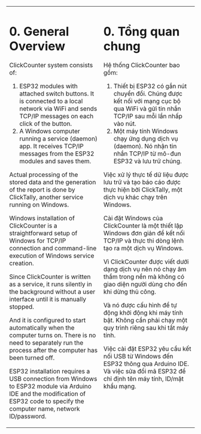 <table>
<tr>
<td valign="top" width="50%">

# 0. General Overview

ClickCounter system consists of:

1. ESP32 modules with attached switch buttons. It is connected to a local network via WiFi and sends TCP/IP messages on each click of the button.
2. A Windows computer running a service (daemon) app. It receives TCP/IP messages from the ESP32 modules and saves them.

Actual processing of the stored data and the generation of the report is done by ClickTally, another service running on Windows.

Windows installation of ClickCounter is a straightforward setup of Windows for TCP/IP connection and command-line execution of Windows service creation.

Since ClickCounter is written as a service, it runs silently in the background without a user interface until it is manually stopped.

And it is configured to start automatically when the computer turns on.  There is no need to separately run the process after the computer has been turned off.

ESP32 installation requires a USB connection from Windows to ESP32 module via Arduino IDE and the modification of ESP32 code to specify the computer name, network ID/password.

</td>
<td valign="top" width="50%">

# 0. Tổng quan chung

Hệ thống ClickCounter bao gồm:

1. Thiết bị ESP32 có gắn nút chuyển đổi. Chúng được kết nối với mạng cục bộ qua WiFi và gửi tin nhắn TCP/IP sau mỗi lần nhấp vào nút.
2. Một máy tính Windows chạy ứng dụng dịch vụ (daemon). Nó nhận tin nhắn TCP/IP từ mô-đun ESP32 và lưu trữ chúng.

Việc xử lý thực tế dữ liệu được lưu trữ và tạo báo cáo được thực hiện bởi ClickTally, một dịch vụ khác chạy trên Windows.

Cài đặt Windows của ClickCounter là một thiết lập Windows đơn giản để kết nối TCP/IP và thực thi dòng lệnh tạo ra một dịch vụ Windows.

Vì ClickCounter được viết dưới dạng dịch vụ nên nó chạy âm thầm trong nền mà không có giao diện người dùng cho đến khi dừng thủ công.

Và nó được cấu hình để tự động khởi động khi máy tính bật. Không cần phải chạy một quy trình riêng sau khi tắt máy tính.

Việc cài đặt ESP32 yêu cầu kết nối USB từ Windows đến ESP32 thông qua Arduino IDE. Và việc sửa đổi mã ESP32 để chỉ định tên máy tính, ID/mật khẩu mạng.

</td>
</tr>
</table>
